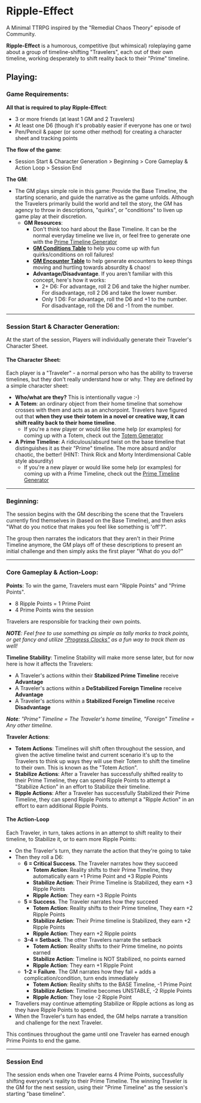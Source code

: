 # Ripple-Effect

A Minimal TTRPG inspired by the "Remedial Chaos Theory" episode of Community.

**Ripple-Effect** is a humorous, competitive (but whimsical) roleplaying game about a group of timeline-shifting "Travelers", each out of their own timeline, working desperately to shift reality back to their "Prime" timeline.

## Playing:
### Game Requirements:
**All that is required to play Ripple-Effect**:
- 3 or more friends (at least 1 GM and 2 Travelers)
- At least one D6 (though it's probably easier if everyone has one or two)
- Pen/Pencil & paper (or some other method) for creating a character sheet and tracking points

**The flow of the game**:
- Session Start & Character Generation > Beginning > Core Gameplay & Action Loop > Session End

**The GM**:
- The GM plays simple role in this game: Provide the Base Timeline, the starting scenario, and guide the narrative as the game unfolds. Although the Travelers primarily build the world and tell the story, the GM has agency to throw in descriptions, "quirks", or "conditions" to liven up game play at their discretion.
	- **GM Resources**:
		- Don't think too hard about the Base Timeline. It can be the normal everyday timeline we live in, or feel free to generate one with the [Prime Timeline Generator](https://github.com/etuckeriv/remedial-chaos-theory/blob/main/Prime-Timeline-Generator.md)
   		- **[GM Conditions Table](https://github.com/etuckeriv/remedial-chaos-theory/blob/main/GM-Conditions-Table.md)** to help you come up with fun quirks/conditions on roll failures!
   		- **[GM Encounter Table](https://github.com/etuckeriv/remedial-chaos-theory/blob/main/GM-Encounter-Table)** to help generate encounters to keep things moving and hurtling towards absurdity & chaos!
     	- **Advantage/Disadvantage**. If you aren't familiar with this concept, here's how it works:
      		- 2+ D6: For advantage, roll 2 D6 and take the higher number. For disadvantage, roll 2 D6 and take the lower number.
        	- Only 1 D6: For advantage, roll the D6 and +1 to the number. For disadvantage, roll the D6 and -1 from the number. 

---
### Session Start & Character Generation:
At the start of the session, Players will individually generate their Traveler's Character Sheet.

#### The Character Sheet:
Each player is a "Traveler" - a normal person who has the ability to traverse timelines, but they don't really understand how or why. They are defined by a simple character sheet:
- **Who/what are they?** This is intentionally vague :-)
- **A Totem**: an ordinary object from their home timeline that somehow crosses with them and acts as an anchorpoint. Travelers have figured out that **when they use their totem in a novel or creative way, it can shift reality back to their home timeline**.
	- If you're a new player or would like some help (or examples) for coming up with a Totem, check out the [Totem Generator](https://github.com/etuckeriv/remedial-chaos-theory/blob/main/Totem-Generator)
- **A Prime Timeline**: A ridiculous/absurd twist on the base timeline that distinguishes it as their "Prime" timeline. The more absurd and/or chaotic, the better! (HINT: Think Rick and Morty Interdimensional Cable style absurdity)
	- If you're a new player or would like some help (or examples) for coming up with a Prime Timeline, check out the [Prime Timeline Generator](https://github.com/etuckeriv/remedial-chaos-theory/blob/main/Prime-Timeline-Generator.md)

---
### Beginning:
The session begins with the GM describing the scene that the Travelers currently find themselves in (based on the Base Timeline), and then asks "What do you notice that makes you feel like something is 'off'?".

The group then narrates the indicators that they aren't in their Prime Timeline anymore, the GM plays off of these descriptions to present an initial challenge and then simply asks the first player "What do you do?"

---
### Core Gameplay & Action-Loop:

**Points**:
To win the game, Travelers must earn "Ripple Points" and "Prime Points".
 - 8 Ripple Points = 1 Prime Point
 - 4 Prime Points wins the session

Travelers are responsible for tracking their own points. 

_**NOTE**: Feel free to use something as simple as tally marks to track points, or get fancy and utilize ["Progress Clocks"](https://gm-lazarus.itch.io/rpg-progress-clocks) as a fun way to track them as well!_

**Timeline Stability**:
Timeline Stability will make more sense later, but for now here is how it affects the Travelers:
- A Traveler's actions within their **Stabilized Prime Timeline** receive **Advantage**
- A Traveler's actions within a **DeStabilized Foreign Timeline** receive **Advantage**
- A Traveler's actions within a **Stabilized Foreign Timeline** receive **Disadvantage**

_**Note**: "Prime" Timeline = The Traveler's home timeline, "Foreign" Timeline = Any other timeline._

**Traveler Actions**:
- **Totem Actions**: Timelines will shift often throughout the session, and given the active timeline twist and current scenario it's up to the Travelers to think up ways they will use their Totem to shift the timeline to their own. This is known as the "Totem Action".
- **Stabilize Actions**: After a Traveler has successfully shifted reality to their Prime Timeline, they can spend Ripple Points to attempt a "Stabilize Action" in an effort to Stabilize their timeline.
- **Ripple Actions**: After a Traveler has successfully Stabilized their Prime Timeline, they can spend Ripple Points to attempt a "Ripple Action" in an effort to earn additional Ripple Points.

#### The Action-Loop
Each Traveler, in turn, takes actions in an attempt to shift reality to their timeline, to Stabilize it, or to earn more Ripple Points:
- On the Traveler's turn, they narrate the action that they're going to take
- Then they roll a D6:
	- **6 = Critical Success**. The Traveler narrates how they succeed
 		- **Totem Action**: Reality shifts to their Prime Timeline, they automatically earn +1 Prime Point and +3 Ripple Points
   		- **Stabilize Action**: Their Prime Timeline is Stabilized, they earn +3 Ripple Points
     	- **Ripple Action**: They earn +3 Ripple Points
  	- **5 = Success**. The Traveler narrates how they succeed
  		- **Totem Action**: Reality shifts to their Prime timeline, They earn +2 Ripple Points
  	 	- **Stabilize Action**: Their Prime timeline is Stabilized, they earn +2 Ripple Points
  	  	- **Ripple Action**: They earn +2 Ripple points
	- **3-4 = Setback**. The other Travelers narrate the setback
 		- **Totem Action**: Reality shifts to their Prime timeline, no points earned
   		- **Stabilize Action**: Timeline is NOT Stabilized, no points earned
     	- **Ripple Action**: They earn +1 Ripple Point
	- **1-2 = Failure**. The GM narrates how they fail + adds a complication/condition, turn ends immediately
 		- **Totem Action**: Reality shifts to the BASE Timeline, -1 Prime Point
   		- **Stabilize Action**: Timeline becomes UNSTABLE, -2 Ripple Points
     	- **Ripple Action**: They lose -2 Ripple Point
- Travellers may continue attempting Stabilize or Ripple actions as long as they have Ripple Points to spend.
- When the Traveler's turn has ended, the GM helps narrate a transition and challenge for the next Traveler.

This continues throughout the game until one Traveler has earned enough Prime Points to end the game.

---
### Session End
The session ends when one Traveler earns 4 Prime Points, successfully shifting everyone's reality to their Prime Timeline. The winning Traveler is the GM for the next session, using their "Prime Timeline" as the session's starting "base timeline".

